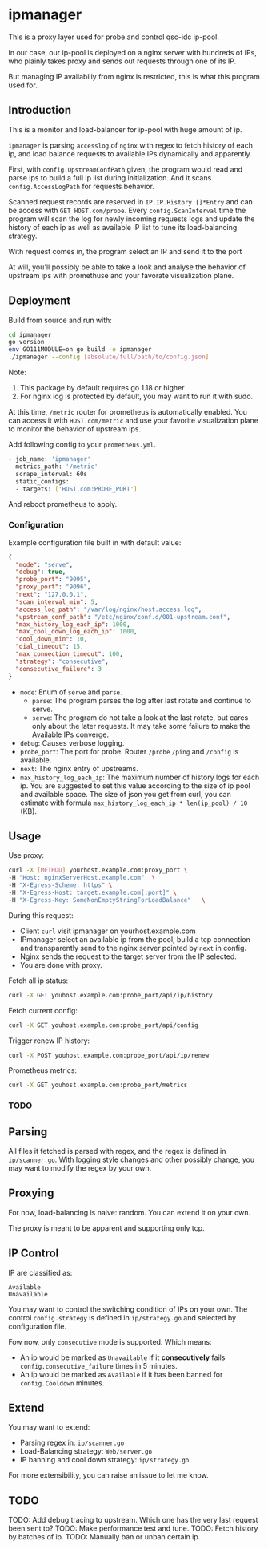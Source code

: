 # ipmanager

This is a proxy layer used for probe and control qsc-idc ip-pool.

In our case, our ip-pool is deployed on a nginx server with hundreds of IPs, who plainly takes proxy and sends out requests through one of its IP.

But managing IP availabiliy from nginx is restricted, this is what this program used for.

## Introduction

This is a monitor and load-balancer for ip-pool with huge amount of ip.

`ipmanager` is parsing `accesslog` of `nginx` with regex to fetch history of each ip, and load balance requests to available IPs dynamically and apparently.

First, with `config.UpstreamConfPath` given, the program would read and parse ips to build a full ip list during initialization. And it scans `config.AccessLogPath` for requests behavior.

Scanned request records are reserved in `IP.IP.History []*Entry` and can be access with `GET HOST.com/probe`. 
Every `config.ScanInterval` time the program will scan the log for newly incoming requests logs and update the history of each ip as well as available IP list to tune its load-balancing strategy.

With request comes in, the program select an IP and send it to the port

At will, you'll possibly be able to take a look and analyse the behavior of upstream ips with promethuse and your favorate visualization plane.

## Deployment

Build from source and run with:
```bash
cd ipmanager
go version
env GO111MODULE=on go build -o ipmanager
./ipmanager --config [absolute/full/path/to/config.json]
```
Note: 
1. This package by default requires go 1.18 or higher
2. For nginx log is protected by default, you may want to run it with sudo.

At this time, `/metric` router for prometheus is automatically enabled. You can access it with `HOST.com/metric` and use your favorite visualization plane to monitor the behavior of upstream ips.

Add following config to your `prometheus.yml`.
```bash 
- job_name: 'ipmanager'
  metrics_path: '/metric'
  scrape_interval: 60s
  static_configs:
  - targets: ['HOST.com:PROBE_PORT']
```

And reboot prometheus to apply.

### Configuration
Example configuration file built in with default value:
```json
{
  "mode": "serve",
  "debug": true,
  "probe_port": "9095",
  "proxy_port": "9096",
  "next": "127.0.0.1",
  "scan_interval_min": 5,
  "access_log_path": "/var/log/nginx/host.access.log",
  "upstream_conf_path": "/etc/nginx/conf.d/001-upstream.conf",
  "max_history_log_each_ip": 1000,
  "max_cool_down_log_each_ip": 1000,
  "cool_down_min": 10,
  "dial_timeout": 15,
  "max_connection_timeout": 100,
  "strategy": "consecutive",
  "consecutive_failure": 3
}
```

- `mode`: Enum of `serve` and `parse`.
    - `parse`: The program parses the log after last rotate and continue to serve.
    - `serve`: The program do not take a look at the last rotate, but cares only about the later requests. It may take some failure to make the Available IPs converge.
- `debug`: Causes verbose logging.
- `probe_port`: The port for probe. Router `/probe` `/ping` and `/config` is available.
- `next`: The nginx entry of upstreams.
- `max_history_log_each_ip`: The maximum number of history logs for each ip. You are suggested to set this value according to the size of ip pool and available space. 
The size of json you get from curl, you can estimate with formula `max_history_log_each_ip * len(ip_pool) / 10` (KB).

## Usage

Use proxy:
```bash
curl -X [METHOD] yourhost.example.com:proxy_port \
-H "Host: nginxServerHost.example.com"  \
-H "X-Egress-Scheme: https" \
-H "X-Egress-Host: target.example.com[:port]" \
-H "X-Egress-Key: SomeNonEmptyStringForLoadBalance"   \
```

During this request:
- Client `curl` visit ipmanager on yourhost.example.com
- IPmanager select an available ip from the pool, build a tcp connection and transparently send to the nginx server pointed by `next` in config.
- Nginx sends the request to the target server from the IP selected.
- You are done with proxy.


Fetch all ip status:
```bash
curl -X GET youhost.example.com:probe_port/api/ip/history
```

Fetch current config:
```bash
curl -X GET youhost.example.com:probe_port/api/config
```

Trigger renew IP history:
```bash
curl -X POST youhost.example.com:probe_port/api/ip/renew
```

Prometheus metrics:
```bash
curl -X GET youhost.example.com:probe_port/metrics
```

### TODO


## Parsing

All files it fetched is parsed with regex, and the regex is defined in `ip/scanner.go`. With logging style changes and other possibly change, you may
want to modify the regex by your own.

## Proxying

For now, load-balancing is naive: random. You can extend it on your own.

The proxy is meant to be apparent and supporting only tcp.

## IP Control

IP are classified as:
```azure
Available
Unavailable
```

You may want to control the switching condition of IPs on your own. The control `config.strategy` is defined in `ip/strategy.go` and selected by configuration file.

Fow now, only `consecutive` mode is supported. Which means:
- An ip would be marked as `Unavailable` if it **consecutively** fails `config.consecutive_failure` times in 5 minutes.
- An ip would be marked as `Available` if it has been banned for `config.Cooldown` minutes.

## Extend

You may want to extend:
- Parsing regex in: `ip/scanner.go`
- Load-Balancing strategy: `Web/server.go`
- IP banning and cool down strategy: `ip/strategy.go`

For more extensibility, you can raise an issue to let me know.

## TODO
TODO: Add debug tracing to upstream. Which one has the very last request been sent to?
TODO: Make performance test and tune.
TODO: Fetch history by batches of ip.
TODO: Manually ban or unban certain ip.
